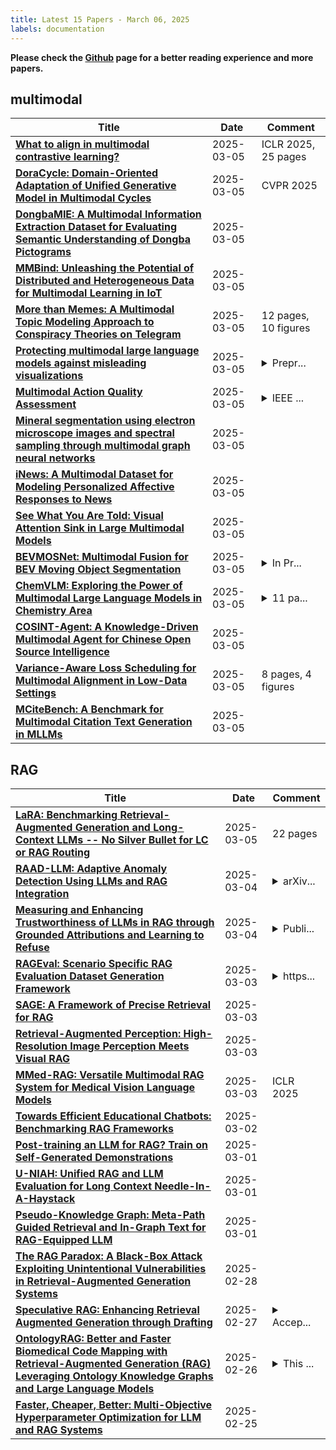 ```yaml
---
title: Latest 15 Papers - March 06, 2025
labels: documentation
---
```

**Please check the [Github](https://github.com/zezhishao/MTS_Daily_ArXiv) page for a better reading experience and more papers.**

## multimodal
| **Title** | **Date** | **Comment** |
| --- | --- | --- |
| **[What to align in multimodal contrastive learning?](http://arxiv.org/abs/2409.07402v2)** | 2025-03-05 | ICLR 2025, 25 pages |
| **[DoraCycle: Domain-Oriented Adaptation of Unified Generative Model in Multimodal Cycles](http://arxiv.org/abs/2503.03651v1)** | 2025-03-05 | CVPR 2025 |
| **[DongbaMIE: A Multimodal Information Extraction Dataset for Evaluating Semantic Understanding of Dongba Pictograms](http://arxiv.org/abs/2503.03644v1)** | 2025-03-05 |  |
| **[MMBind: Unleashing the Potential of Distributed and Heterogeneous Data for Multimodal Learning in IoT](http://arxiv.org/abs/2411.12126v2)** | 2025-03-05 |  |
| **[More than Memes: A Multimodal Topic Modeling Approach to Conspiracy Theories on Telegram](http://arxiv.org/abs/2410.08642v2)** | 2025-03-05 | 12 pages, 10 figures |
| **[Protecting multimodal large language models against misleading visualizations](http://arxiv.org/abs/2502.20503v2)** | 2025-03-05 | <details><summary>Prepr...</summary><p>Preprint. Code and data available at https://github.com/UKPLab/arxiv2025-misleading-visualizations</p></details> |
| **[Multimodal Action Quality Assessment](http://arxiv.org/abs/2402.09444v3)** | 2025-03-05 | <details><summary>IEEE ...</summary><p>IEEE Transactions on Image Processing 2024</p></details> |
| **[Mineral segmentation using electron microscope images and spectral sampling through multimodal graph neural networks](http://arxiv.org/abs/2503.03507v1)** | 2025-03-05 |  |
| **[iNews: A Multimodal Dataset for Modeling Personalized Affective Responses to News](http://arxiv.org/abs/2503.03335v1)** | 2025-03-05 |  |
| **[See What You Are Told: Visual Attention Sink in Large Multimodal Models](http://arxiv.org/abs/2503.03321v1)** | 2025-03-05 |  |
| **[BEVMOSNet: Multimodal Fusion for BEV Moving Object Segmentation](http://arxiv.org/abs/2503.03280v1)** | 2025-03-05 | <details><summary>In Pr...</summary><p>In Proceedings of the 20th International Joint Conference on Computer Vision, Imaging and Computer Graphics Theory and Applications (2025)</p></details> |
| **[ChemVLM: Exploring the Power of Multimodal Large Language Models in Chemistry Area](http://arxiv.org/abs/2408.07246v3)** | 2025-03-05 | <details><summary>11 pa...</summary><p>11 pages, updated version</p></details> |
| **[COSINT-Agent: A Knowledge-Driven Multimodal Agent for Chinese Open Source Intelligence](http://arxiv.org/abs/2503.03215v1)** | 2025-03-05 |  |
| **[Variance-Aware Loss Scheduling for Multimodal Alignment in Low-Data Settings](http://arxiv.org/abs/2503.03202v1)** | 2025-03-05 | 8 pages, 4 figures |
| **[MCiteBench: A Benchmark for Multimodal Citation Text Generation in MLLMs](http://arxiv.org/abs/2503.02589v2)** | 2025-03-05 |  |

## RAG
| **Title** | **Date** | **Comment** |
| --- | --- | --- |
| **[LaRA: Benchmarking Retrieval-Augmented Generation and Long-Context LLMs -- No Silver Bullet for LC or RAG Routing](http://arxiv.org/abs/2502.09977v2)** | 2025-03-05 | 22 pages |
| **[RAAD-LLM: Adaptive Anomaly Detection Using LLMs and RAG Integration](http://arxiv.org/abs/2503.02800v1)** | 2025-03-04 | <details><summary>arXiv...</summary><p>arXiv admin note: substantial text overlap with arXiv:2411.00914</p></details> |
| **[Measuring and Enhancing Trustworthiness of LLMs in RAG through Grounded Attributions and Learning to Refuse](http://arxiv.org/abs/2409.11242v3)** | 2025-03-04 | <details><summary>Publi...</summary><p>Published at ICLR 2025 (Oral)</p></details> |
| **[RAGEval: Scenario Specific RAG Evaluation Dataset Generation Framework](http://arxiv.org/abs/2408.01262v5)** | 2025-03-03 | <details><summary>https...</summary><p>https://github.com/OpenBMB/RAGEval</p></details> |
| **[SAGE: A Framework of Precise Retrieval for RAG](http://arxiv.org/abs/2503.01713v1)** | 2025-03-03 |  |
| **[Retrieval-Augmented Perception: High-Resolution Image Perception Meets Visual RAG](http://arxiv.org/abs/2503.01222v1)** | 2025-03-03 |  |
| **[MMed-RAG: Versatile Multimodal RAG System for Medical Vision Language Models](http://arxiv.org/abs/2410.13085v2)** | 2025-03-03 | ICLR 2025 |
| **[Towards Efficient Educational Chatbots: Benchmarking RAG Frameworks](http://arxiv.org/abs/2503.00781v1)** | 2025-03-02 |  |
| **[Post-training an LLM for RAG? Train on Self-Generated Demonstrations](http://arxiv.org/abs/2502.10596v2)** | 2025-03-01 |  |
| **[U-NIAH: Unified RAG and LLM Evaluation for Long Context Needle-In-A-Haystack](http://arxiv.org/abs/2503.00353v1)** | 2025-03-01 |  |
| **[Pseudo-Knowledge Graph: Meta-Path Guided Retrieval and In-Graph Text for RAG-Equipped LLM](http://arxiv.org/abs/2503.00309v1)** | 2025-03-01 |  |
| **[The RAG Paradox: A Black-Box Attack Exploiting Unintentional Vulnerabilities in Retrieval-Augmented Generation Systems](http://arxiv.org/abs/2502.20995v1)** | 2025-02-28 |  |
| **[Speculative RAG: Enhancing Retrieval Augmented Generation through Drafting](http://arxiv.org/abs/2407.08223v2)** | 2025-02-27 | <details><summary>Accep...</summary><p>Accepted to ICLR 2025</p></details> |
| **[OntologyRAG: Better and Faster Biomedical Code Mapping with Retrieval-Augmented Generation (RAG) Leveraging Ontology Knowledge Graphs and Large Language Models](http://arxiv.org/abs/2502.18992v1)** | 2025-02-26 | <details><summary>This ...</summary><p>This paper has been accepted as a workshop paper for KEIR@ECIR 2025</p></details> |
| **[Faster, Cheaper, Better: Multi-Objective Hyperparameter Optimization for LLM and RAG Systems](http://arxiv.org/abs/2502.18635v1)** | 2025-02-25 |  |

